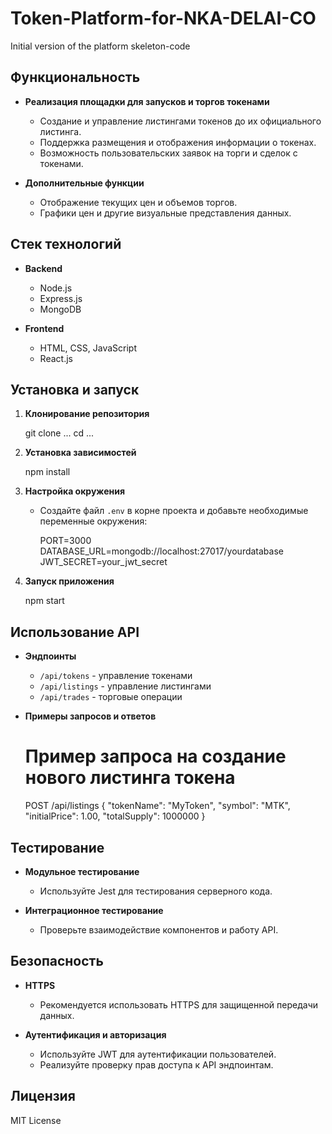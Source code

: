 # Token-Platform-for-NKA-DELAI-CO
Initial version of the platform skeleton-code

## Функциональность

- **Реализация площадки для запусков и торгов токенами**
  - Создание и управление листингами токенов до их официального листинга.
  - Поддержка размещения и отображения информации о токенах.
  - Возможность пользовательских заявок на торги и сделок с токенами.

- **Дополнительные функции**
  - Отображение текущих цен и объемов торгов.
  - Графики цен и другие визуальные представления данных.

## Стек технологий

- **Backend**
  - Node.js
  - Express.js
  - MongoDB

- **Frontend**
  - HTML, CSS, JavaScript
  - React.js 

## Установка и запуск

1. **Клонирование репозитория**

   git clone ...
   cd ...

2. **Установка зависимостей**

   npm install
   

3. **Настройка окружения**

   - Создайте файл `.env` в корне проекта и добавьте необходимые переменные окружения:


     PORT=3000
     DATABASE_URL=mongodb://localhost:27017/yourdatabase
     JWT_SECRET=your_jwt_secret
    

4. **Запуск приложения**

   npm start


## Использование API

- **Эндпоинты**
  - `/api/tokens` - управление токенами
  - `/api/listings` - управление листингами
  - `/api/trades` - торговые операции

- **Примеры запросов и ответов**

  # Пример запроса на создание нового листинга токена

  POST /api/listings
  {
    "tokenName": "MyToken",
    "symbol": "MTK",
    "initialPrice": 1.00,
    "totalSupply": 1000000
  }

## Тестирование

- **Модульное тестирование**
  - Используйте Jest для тестирования серверного кода.

- **Интеграционное тестирование**
  - Проверьте взаимодействие компонентов и работу API.

## Безопасность

- **HTTPS**
  - Рекомендуется использовать HTTPS для защищенной передачи данных.

- **Аутентификация и авторизация**
  - Используйте JWT для аутентификации пользователей.
  - Реализуйте проверку прав доступа к API эндпоинтам.

## Лицензия

MIT License
